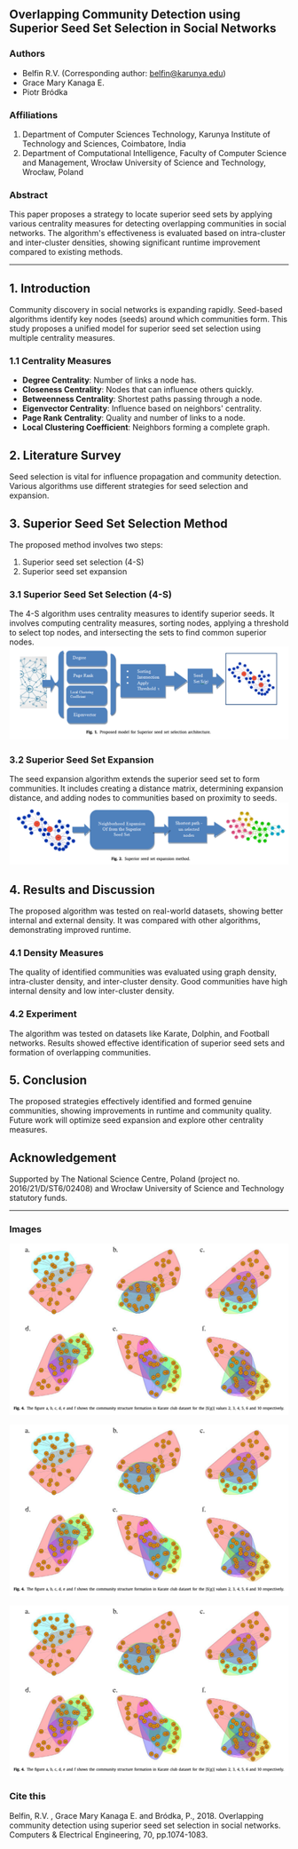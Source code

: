 ## Overlapping Community Detection using Superior Seed Set Selection in Social Networks

### Authors
- Belfin R.V. (Corresponding author: belfin@karunya.edu)
- Grace Mary Kanaga E.
- Piotr Bródka

### Affiliations
1. Department of Computer Sciences Technology, Karunya Institute of Technology and Sciences, Coimbatore, India
2. Department of Computational Intelligence, Faculty of Computer Science and Management, Wrocław University of Science and Technology, Wrocław, Poland

### Abstract
This paper proposes a strategy to locate superior seed sets by applying various centrality measures for detecting overlapping communities in social networks. The algorithm's effectiveness is evaluated based on intra-cluster and inter-cluster densities, showing significant runtime improvement compared to existing methods.

---

## 1. Introduction
Community discovery in social networks is expanding rapidly. Seed-based algorithms identify key nodes (seeds) around which communities form. This study proposes a unified model for superior seed set selection using multiple centrality measures.

### 1.1 Centrality Measures
- **Degree Centrality**: Number of links a node has.
- **Closeness Centrality**: Nodes that can influence others quickly.
- **Betweenness Centrality**: Shortest paths passing through a node.
- **Eigenvector Centrality**: Influence based on neighbors' centrality.
- **Page Rank Centrality**: Quality and number of links to a node.
- **Local Clustering Coefficient**: Neighbors forming a complete graph.

## 2. Literature Survey
Seed selection is vital for influence propagation and community detection. Various algorithms use different strategies for seed selection and expansion.

## 3. Superior Seed Set Selection Method
The proposed method involves two steps:
1. Superior seed set selection (4-S)
2. Superior seed set expansion


### 3.1 Superior Seed Set Selection (4-S)
The 4-S algorithm uses centrality measures to identify superior seeds. It involves computing centrality measures, sorting nodes, applying a threshold to select top nodes, and intersecting the sets to find common superior nodes.
![Superior seed set selection architecture](4s1.png)
### 3.2 Superior Seed Set Expansion
The seed expansion algorithm extends the superior seed set to form communities. It includes creating a distance matrix, determining expansion distance, and adding nodes to communities based on proximity to seeds.
![Superior seed set expansion method](4s2.png)

## 4. Results and Discussion
The proposed algorithm was tested on real-world datasets, showing better internal and external density. It was compared with other algorithms, demonstrating improved runtime.

### 4.1 Density Measures
The quality of identified communities was evaluated using graph density, intra-cluster density, and inter-cluster density. Good communities have high internal density and low inter-cluster density.

### 4.2 Experiment
The algorithm was tested on datasets like Karate, Dolphin, and Football networks. Results showed effective identification of superior seed sets and formation of overlapping communities.

## 5. Conclusion
The proposed strategies effectively identified and formed genuine communities, showing improvements in runtime and community quality. Future work will optimize seed expansion and explore other centrality measures.

## Acknowledgement
Supported by The National Science Centre, Poland (project no. 2016/21/D/ST6/02408) and Wrocław University of Science and Technology statutory funds.

---

### Images

![Community structure in Karate club dataset](4s3.png)

![Community structure in Karate club dataset](4s3.png)

![Community structure in Karate club dataset](4s3.png)

### Cite this
Belfin, R.V. , Grace Mary Kanaga E. and Bródka, P., 2018. Overlapping community detection using superior seed set selection in social networks. Computers & Electrical Engineering, 70, pp.1074-1083.




